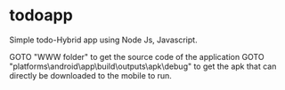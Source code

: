 # todoapp
Simple todo-Hybrid app using Node Js, Javascript.

GOTO "WWW folder" to get the source code of the application
GOTO "platforms\android\app\build\outputs\apk\debug" to get the apk that can directly be downloaded to the mobile to run.
